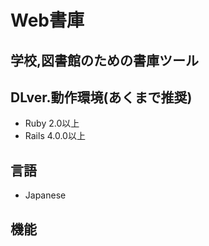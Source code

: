 # Web書庫
## 学校,図書館のための書庫ツール
## DLver.動作環境(あくまで推奨)
- Ruby 2.0以上
- Rails 4.0.0以上

## 言語
- Japanese

## 機能